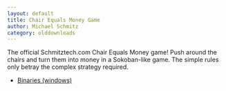 ```yaml
---
layout: default
title: Chair Equals Money Game
author: Michael Schmitz
category: olddownloads
---
```


The official Schmitztech.com Chair Equals Money game! Push around the chairs and turn them into money in a Sokoban-like game. The simple rules only betray the complex strategy required.

* [Binaries (windows)](https://github.com/schmmd/chairequalsmoney/releases/download/v1.2.2/chair112.exe)
